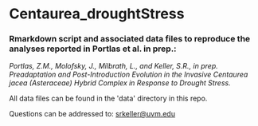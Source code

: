 # Centaurea_droughtStress

### Rmarkdown script and associated data files to reproduce the analyses reported in Portlas et al. in prep.:

*Portlas, Z.M., Molofsky, J., Milbrath, L., and Keller, S.R., in prep. Preadaptation and Post-Introduction Evolution in the Invasive Centaurea jacea (Asteraceae) Hybrid Complex in Response to Drought Stress.*

All data files can be found in the 'data' directory in this repo.

Questions can be addressed to:  srkeller@uvm.edu
